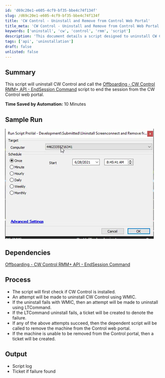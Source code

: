 ```yaml
---
id: 'd69c20e1-e605-4cf9-bf35-bbe4c74f134f'
slug: /d69c20e1-e605-4cf9-bf35-bbe4c74f134f
title: 'CW Control - Uninstall and Remove from Control Web Portal'
title_meta: 'CW Control - Uninstall and Remove from Control Web Portal'
keywords: ['uninstall', 'cw', 'control', 'rmm', 'script']
description: 'This document details a script designed to uninstall CW Control and utilize the Offboarding - CW Control RMM+ API - EndSession Command to terminate the session from the CW Control web portal, saving approximately 10 minutes through automation.'
tags: ['api', 'uninstallation']
draft: false
unlisted: false
---
```


## Summary

This script will uninstall CW Control and call the [Offboarding - CW Control RMM+ API - EndSession Command](/docs/6357c957-b5b6-42eb-aacc-f4f2a12d3021) script to end the session from the CW Control web portal.

**Time Saved by Automation:** 10 Minutes

## Sample Run

![Sample Run](../../../static/img/docs/d69c20e1-e605-4cf9-bf35-bbe4c74f134f/image_1.webp)

## Dependencies

[Offboarding - CW Control RMM+ API - EndSession Command](/docs/6357c957-b5b6-42eb-aacc-f4f2a12d3021)

## Process

- The script will first check if CW Control is installed.
- An attempt will be made to uninstall CW Control using WMIC.
- If the uninstall fails with WMIC, then an attempt will be made to uninstall using LTCommand.
- If the LTCommand uninstall fails, a ticket will be created to denote the failure.
- If any of the above attempts succeed, then the dependent script will be called to remove the machine from the Control web portal.
- If the machine is unable to be removed from the Control portal, then a ticket will be created.

## Output

- Script log
- Ticket if failure found
